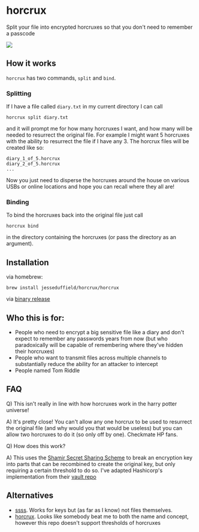 # horcrux

Split your file into encrypted horcruxes so that you don't need to remember a passcode

![](https://i.imgur.com/TijN4YP.png)


## How it works

`horcrux` has two commands, `split` and `bind`.

### Splitting

If I have a file called `diary.txt` in my current directory I can call 
```
horcrux split diary.txt
```
and it will prompt me for how many horcruxes I want, and how many will be needed to resurrect the original file. For example I might want 5 horcruxes with the ability to resurrect the file if I have any 3. The horcrux files will be created like so:
```
diary_1_of_5.horcrux
diary_2_of_5.horcrux
...
```
Now you just need to disperse the horcruxes around the house on various USBs or online locations and hope you can recall where they all are!

### Binding

To bind the horcruxes back into the original file just call
```
horcrux bind
```
in the directory containing the horcruxes (or pass the directory as an argument).

## Installation

via homebrew:
```
brew install jesseduffield/horcrux/horcrux
```

via [binary release](https://github.com/jesseduffield/horcrux/releases)

## Who this is for:
* People who need to encrypt a big sensitive file like a diary and don't expect to remember any passwords years from now (but who paradoxically will be capable of remembering where they've hidden their horcruxes)
* People who want to transmit files across multiple channels to substantially reduce the ability for an attacker to intercept
* People named Tom Riddle

## FAQ
Q) This isn't really in line with how horcruxes work in the harry potter universe!

A) It's pretty close! You can't allow any one horcrux to be used to resurrect the original file (and why would you that would be useless) but you can allow two horcruxes to do it (so only off by one). Checkmate HP fans.

Q) How does this work?

A) This uses the [Shamir Secret Sharing Scheme](https://en.wikipedia.org/wiki/Shamir%27s_Secret_Sharing) to break an encryption key into parts that can be recombined to create the original key, but only requiring a certain threshold to do so. I've adapted Hashicorp's implementation from their [vault repo](https://github.com/hashicorp/vault)

## Alternatives

* [ssss](http://point-at-infinity.org/ssss/). Works for keys but (as far as I know) not files themselves.
* [horcrux](https://github.com/kndyry/horcrux). Looks like somebody beat me to both the name and concept, however this repo doesn't support thresholds of horcruxes
